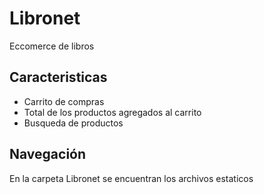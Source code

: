 # Libronet
Eccomerce de libros

## Caracteristicas

* Carrito de compras
* Total de los productos agregados al carrito
* Busqueda de productos

## Navegación

En la carpeta Libronet se encuentran los archivos estaticos

